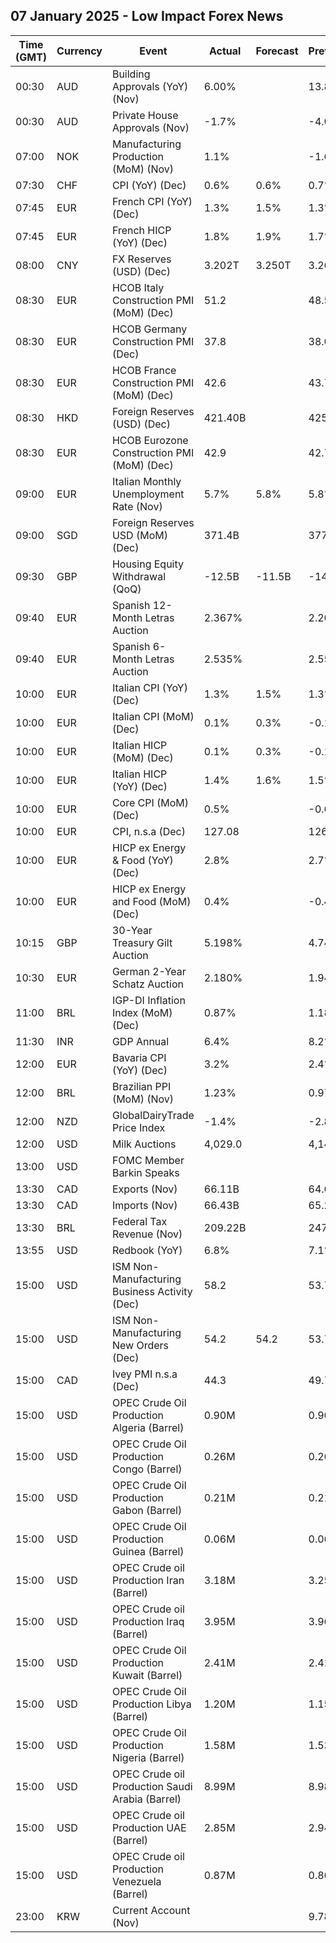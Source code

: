 ## 07 January 2025 - Low Impact Forex News

| Time (GMT) | Currency | Event | Actual | Forecast | Previous |
|------|----------|-------|--------|----------|----------|
| 00:30 | AUD | Building Approvals (YoY) (Nov) | 6.00% |  | 13.80% |
| 00:30 | AUD | Private House Approvals (Nov) | -1.7% |  | -4.0% |
| 07:00 | NOK | Manufacturing Production (MoM) (Nov) | 1.1% |  | -1.6% |
| 07:30 | CHF | CPI (YoY) (Dec) | 0.6% | 0.6% | 0.7% |
| 07:45 | EUR | French CPI (YoY) (Dec) | 1.3% | 1.5% | 1.3% |
| 07:45 | EUR | French HICP (YoY) (Dec) | 1.8% | 1.9% | 1.7% |
| 08:00 | CNY | FX Reserves (USD) (Dec) | 3.202T | 3.250T | 3.266T |
| 08:30 | EUR | HCOB Italy Construction PMI (MoM) (Dec) | 51.2 |  | 48.5 |
| 08:30 | EUR | HCOB Germany Construction PMI (Dec) | 37.8 |  | 38.0 |
| 08:30 | EUR | HCOB France Construction PMI (MoM) (Dec) | 42.6 |  | 43.7 |
| 08:30 | HKD | Foreign Reserves (USD) (Dec) | 421.40B |  | 425.10B |
| 08:30 | EUR | HCOB Eurozone Construction PMI (MoM) (Dec) | 42.9 |  | 42.7 |
| 09:00 | EUR | Italian Monthly Unemployment Rate (Nov) | 5.7% | 5.8% | 5.8% |
| 09:00 | SGD | Foreign Reserves USD (MoM) (Dec) | 371.4B |  | 377.2B |
| 09:30 | GBP | Housing Equity Withdrawal (QoQ) | -12.5B | -11.5B | -14.7B |
| 09:40 | EUR | Spanish 12-Month Letras Auction | 2.367% |  | 2.207% |
| 09:40 | EUR | Spanish 6-Month Letras Auction | 2.535% |  | 2.552% |
| 10:00 | EUR | Italian CPI (YoY) (Dec) | 1.3% | 1.5% | 1.3% |
| 10:00 | EUR | Italian CPI (MoM) (Dec) | 0.1% | 0.3% | -0.1% |
| 10:00 | EUR | Italian HICP (MoM) (Dec) | 0.1% | 0.3% | -0.1% |
| 10:00 | EUR | Italian HICP (YoY) (Dec) | 1.4% | 1.6% | 1.5% |
| 10:00 | EUR | Core CPI (MoM) (Dec) | 0.5% |  | -0.6% |
| 10:00 | EUR | CPI, n.s.a (Dec) | 127.08 |  | 126.62 |
| 10:00 | EUR | HICP ex Energy & Food (YoY) (Dec) | 2.8% |  | 2.7% |
| 10:00 | EUR | HICP ex Energy and Food (MoM) (Dec) | 0.4% |  | -0.4% |
| 10:15 | GBP | 30-Year Treasury Gilt Auction | 5.198% |  | 4.747% |
| 10:30 | EUR | German 2-Year Schatz Auction | 2.180% |  | 1.940% |
| 11:00 | BRL | IGP-DI Inflation Index (MoM) (Dec) | 0.87% |  | 1.18% |
| 11:30 | INR | GDP Annual | 6.4% |  | 8.2% |
| 12:00 | EUR | Bavaria CPI (YoY) (Dec) | 3.2% |  | 2.4% |
| 12:00 | BRL | Brazilian PPI (MoM) (Nov) | 1.23% |  | 0.97% |
| 12:00 | NZD | GlobalDairyTrade Price Index | -1.4% |  | -2.8% |
| 12:00 | USD | Milk Auctions | 4,029.0 |  | 4,148.0 |
| 13:00 | USD | FOMC Member Barkin Speaks |  |  |  |
| 13:30 | CAD | Exports (Nov) | 66.11B |  | 64.68B |
| 13:30 | CAD | Imports (Nov) | 66.43B |  | 65.23B |
| 13:30 | BRL | Federal Tax Revenue (Nov) | 209.22B |  | 247.92B |
| 13:55 | USD | Redbook (YoY) | 6.8% |  | 7.1% |
| 15:00 | USD | ISM Non-Manufacturing Business Activity (Dec) | 58.2 |  | 53.7 |
| 15:00 | USD | ISM Non-Manufacturing New Orders (Dec) | 54.2 | 54.2 | 53.7 |
| 15:00 | CAD | Ivey PMI n.s.a (Dec) | 44.3 |  | 49.7 |
| 15:00 | USD | OPEC Crude Oil Production Algeria (Barrel) | 0.90M |  | 0.90M |
| 15:00 | USD | OPEC Crude Oil Production Congo (Barrel) | 0.26M |  | 0.26M |
| 15:00 | USD | OPEC Crude Oil Production Gabon (Barrel) | 0.21M |  | 0.21M |
| 15:00 | USD | OPEC Crude Oil Production Guinea (Barrel) | 0.06M |  | 0.06M |
| 15:00 | USD | OPEC Crude oil Production Iran (Barrel) | 3.18M |  | 3.25M |
| 15:00 | USD | OPEC Crude oil Production Iraq (Barrel) | 3.95M |  | 3.96M |
| 15:00 | USD | OPEC Crude Oil Production Kuwait (Barrel) | 2.41M |  | 2.41M |
| 15:00 | USD | OPEC Crude Oil Production Libya (Barrel) | 1.20M |  | 1.15M |
| 15:00 | USD | OPEC Crude Oil Production Nigeria (Barrel) | 1.58M |  | 1.53M |
| 15:00 | USD | OPEC Crude oil Production Saudi Arabia (Barrel) | 8.99M |  | 8.98M |
| 15:00 | USD | OPEC Crude oil Production UAE (Barrel) | 2.85M |  | 2.94M |
| 15:00 | USD | OPEC Crude oil Production Venezuela (Barrel) | 0.87M |  | 0.86M |
| 23:00 | KRW | Current Account (Nov) |  |  | 9.78B |
